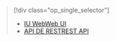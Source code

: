 > [!div class="op_single_selector"]
> * [<span data-ttu-id="7d1d0-101">IU Web</span><span class="sxs-lookup"><span data-stu-id="7d1d0-101">Web UI</span></span>](../articles/hdinsight/hdinsight-hadoop-manage-ambari.md)
> * [<span data-ttu-id="7d1d0-102">API DE REST</span><span class="sxs-lookup"><span data-stu-id="7d1d0-102">REST API</span></span>](../articles/hdinsight/hdinsight-hadoop-manage-ambari-rest-api.md)
> 
> 

